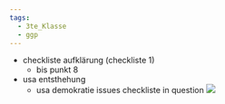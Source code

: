 ```yaml
---
tags:
  - 3te_Klasse
  - ggp
---
```

- checkliste aufklärung (checkliste 1)
	- bis punkt 8
- usa entsthehung
	- usa demokratie issues
checkliste in question
![](Pasted%20image%2020241114142613.png.excalidraw.svg)
